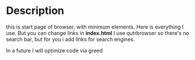 # Description
this is start page of browser, with minimum elements. Here is everything I use.
But you can change links in **index.html**
I use qutrbrowser so there's no search bar, but for you i add links for search engines.

In a future I will optimize code via greed
